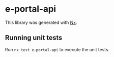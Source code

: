 # e-portal-api

This library was generated with [Nx](https://nx.dev).

## Running unit tests

Run `nx test e-portal-api` to execute the unit tests.

